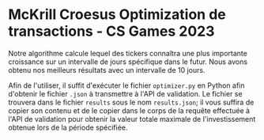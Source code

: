 # McKrill Croesus Optimization de transactions - CS Games 2023

Notre algorithme calcule lequel des tickers connaîtra une plus importante croissance sur un intervalle de jours spécifique dans le futur. Nous avons obtenu nos meilleurs résultats avec un intervalle de 10 jours.

Afin de l'utiliser, il suffit d'exécuter le fichier `optimizer.py` en Python afin d'obtenir le fichier `.json` à transmettre à l'API de validation. Le fichier se trouvera dans le fichier `results` sous le nom `results.json`; il vous suffira de copier son contenu et de le copier dans le corps de la requête effectuée à l'API de validation pour obtenir la valeur totale maximale de l'investissement obtenue lors de la période spécifiée.
